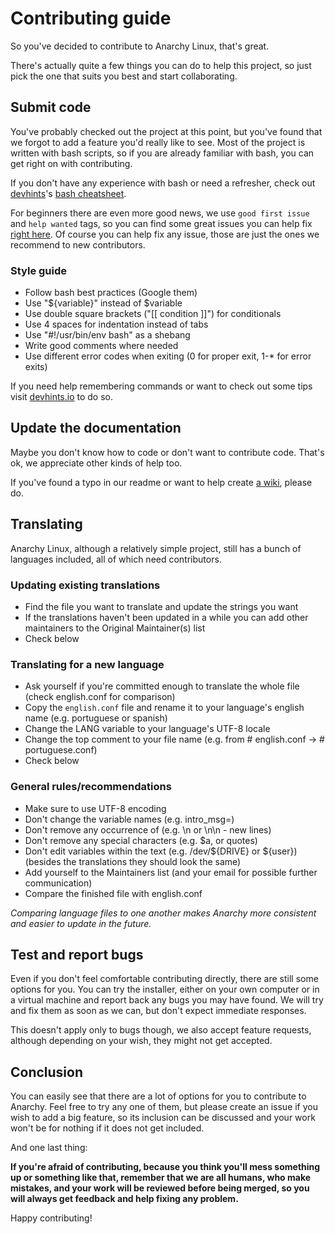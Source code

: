 # Contributing guide

So you've decided to contribute to Anarchy Linux, that's great.

There's actually quite a few things you can do to help this project,
so just pick the one that suits you best and start collaborating.

## Submit code

You've probably checked out the project at this point,
but you've found that we forgot to add a feature you'd really like to see.
Most of the project is written with bash scripts,
so if you are already familiar with bash,
you can get right on with contributing.

If you don't have any experience with bash or need a refresher,
check out [devhints](https://devhints.io/)'s [bash cheatsheet](https://devhints.io/bash).

For beginners there are even more good news,
we use `good first issue` and `help wanted` tags,
so you can find some great issues you can help fix [right here](https://github.com/AnarchyLinux/installer/contribute).
Of course you can help fix any issue, those are just the ones we recommend to new contributors.

### Style guide

* Follow bash best practices (Google them)
* Use "${variable}" instead of $variable
* Use double square brackets ("[[ condition ]]") for conditionals
* Use 4 spaces for indentation instead of tabs
* Use "#!/usr/bin/env bash" as a shebang
* Write good comments where needed
* Use different error codes when exiting (0 for proper exit, 1-* for error exits)

If you need help remembering commands or want to check out some tips
visit [devhints.io](https://devhints.io/bash) to do so.

## Update the documentation

Maybe you don't know how to code or don't want to contribute code.
That's ok, we appreciate other kinds of help too.

If you've found a typo in our readme or want to help create [a wiki](https://github.com/AnarchyLinux/installer/wiki),
please do.

## Translating

Anarchy Linux, although a relatively simple project,
still has a bunch of languages included, all of which need contributors.

### Updating existing translations

* Find the file you want to translate and update the strings you want
* If the translations haven't been updated in a while you
can add other maintainers to the Original Maintainer(s) list
* Check below

### Translating for a new language

* Ask yourself if you're committed enough to translate the whole file
(check english.conf for comparison)
* Copy the `english.conf` file and rename it to your language's
english name (e.g. portuguese or spanish)
* Change the LANG variable to your language's UTF-8 locale
* Change the top comment to your file name (e.g. from # english.conf -> # portuguese.conf)
* Check below

### General rules/recommendations

* Make sure to use UTF-8 encoding
* Don't change the variable names (e.g. intro_msg=)
* Don't remove any occurrence of (e.g. \n or \n\n - new lines)
* Don't remove any special characters (e.g. $a, or quotes)
* Don't edit variables within the text (e.g. /dev/${DRIVE} or ${user})
(besides the translations they should look the same)
* Add yourself to the Maintainers list
(and your email for possible further communication)
* Compare the finished file with english.conf

_Comparing language files to one another makes Anarchy more consistent
and easier to update in the future._

## Test and report bugs

Even if you don't feel comfortable contributing directly,
there are still some options for you.
You can try the installer, either on your own computer
or in a virtual machine and report back any bugs you may have found.
We will try and fix them as soon as we can, but don't expect immediate responses.

This doesn't apply only to bugs though,
we also accept feature requests, although depending on your wish,
they might not get accepted.

## Conclusion

You can easily see that there are a lot of options for you to contribute to Anarchy.
Feel free to try any one of them, but please create an issue if you wish to add a big feature,
so its inclusion can be discussed and your work won't be for nothing if it does not get included.

And one last thing:

**If you're afraid of contributing, because you think you'll mess something up or something like that,
remember that we are all humans, who make mistakes, and your work will be reviewed before being merged,
so you will always get feedback and help fixing any problem.**

Happy contributing!